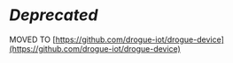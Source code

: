 # *Deprecated*

MOVED TO [https://github.com/drogue-iot/drogue-device](https://github.com/drogue-iot/drogue-device)
